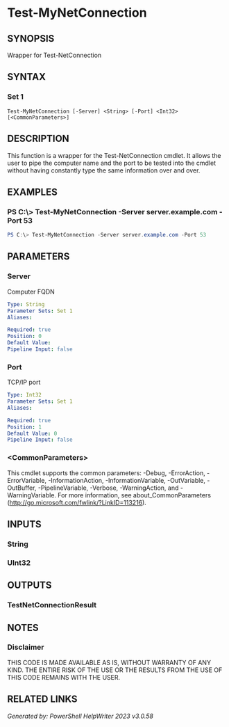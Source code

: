 ﻿# Test-MyNetConnection

## SYNOPSIS
Wrapper for Test-NetConnection

## SYNTAX

### Set 1
```
Test-MyNetConnection [-Server] <String> [-Port] <Int32> [<CommonParameters>]
```

## DESCRIPTION
This function is a wrapper for the Test-NetConnection cmdlet. It allows the user to pipe the computer name and the port to be tested into the cmdlet without having constantly type the same information over and over.

## EXAMPLES

### PS C:\\\> Test-MyNetConnection -Server server.example.com -Port 53

```powershell
PS C:\> Test-MyNetConnection -Server server.example.com -Port 53
```

## PARAMETERS

### Server
Computer FQDN

```yaml
Type: String
Parameter Sets: Set 1
Aliases: 

Required: true
Position: 0
Default Value: 
Pipeline Input: false
```

### Port
TCP/IP port

```yaml
Type: Int32
Parameter Sets: Set 1
Aliases: 

Required: true
Position: 1
Default Value: 0
Pipeline Input: false
```

### \<CommonParameters\>
This cmdlet supports the common parameters: -Debug, -ErrorAction, -ErrorVariable, -InformationAction, -InformationVariable, -OutVariable, -OutBuffer, -PipelineVariable, -Verbose, -WarningAction, and -WarningVariable. For more information, see about_CommonParameters (http://go.microsoft.com/fwlink/?LinkID=113216).

## INPUTS

### String


### UInt32


## OUTPUTS

### TestNetConnectionResult


## NOTES

### Disclaimer
THIS CODE IS MADE AVAILABLE AS IS, WITHOUT WARRANTY OF ANY KIND. THE ENTIRE RISK OF THE USE OR THE RESULTS FROM THE USE OF THIS CODE REMAINS WITH THE USER.

## RELATED LINKS


*Generated by: PowerShell HelpWriter 2023 v3.0.58*
